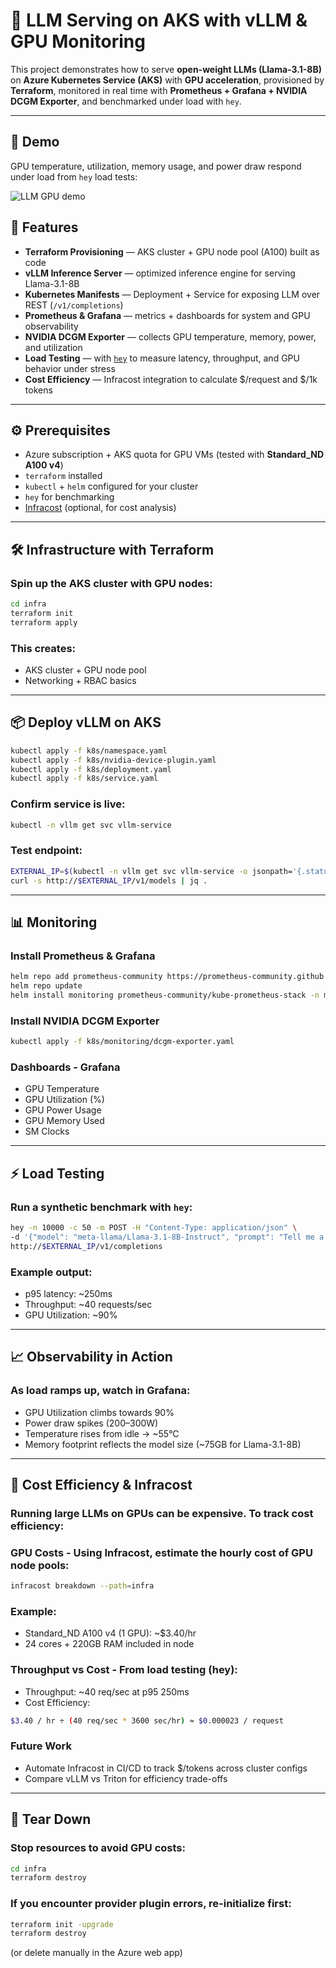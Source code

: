 # 🚀 LLM Serving on AKS with vLLM & GPU Monitoring

This project demonstrates how to serve **open-weight LLMs (Llama-3.1-8B)** on **Azure Kubernetes Service (AKS)** with **GPU acceleration**, provisioned by **Terraform**, monitored in real time with **Prometheus + Grafana + NVIDIA DCGM Exporter**, and benchmarked under load with `hey`.

---

## 🎥 Demo

GPU temperature, utilization, memory usage, and power draw respond under load from `hey` load tests:

![LLM GPU demo](docs/img/demo.gif)

## 🚀 Features

- **Terraform Provisioning** — AKS cluster + GPU node pool (A100) built as code
- **vLLM Inference Server** — optimized inference engine for serving Llama-3.1-8B
- **Kubernetes Manifests** — Deployment + Service for exposing LLM over REST (`/v1/completions`)
- **Prometheus & Grafana** — metrics + dashboards for system and GPU observability
- **NVIDIA DCGM Exporter** — collects GPU temperature, memory, power, and utilization
- **Load Testing** — with [`hey`](https://github.com/rakyll/hey) to measure latency, throughput, and GPU behavior under stress
- **Cost Efficiency** — Infracost integration to calculate \$/request and \$/1k tokens

---

## ⚙️ Prerequisites

- Azure subscription + AKS quota for GPU VMs (tested with **Standard_ND A100 v4**)
- `terraform` installed
- `kubectl` + `helm` configured for your cluster
- `hey` for benchmarking
- [Infracost](https://www.infracost.io/docs/) (optional, for cost analysis)

---

## 🛠️ Infrastructure with Terraform

### Spin up the AKS cluster with GPU nodes:

```bash
cd infra
terraform init
terraform apply
```

### This creates:

- AKS cluster + GPU node pool
- Networking + RBAC basics

---

## 📦 Deploy vLLM on AKS

```bash
kubectl apply -f k8s/namespace.yaml
kubectl apply -f k8s/nvidia-device-plugin.yaml
kubectl apply -f k8s/deployment.yaml
kubectl apply -f k8s/service.yaml
```

### Confirm service is live:

```bash
kubectl -n vllm get svc vllm-service
```

### Test endpoint:

```bash
EXTERNAL_IP=$(kubectl -n vllm get svc vllm-service -o jsonpath='{.status.loadBalancer.ingress[0].ip}')
curl -s http://$EXTERNAL_IP/v1/models | jq .
```

---

## 📊 Monitoring

### Install Prometheus & Grafana

```bash
helm repo add prometheus-community https://prometheus-community.github.io/helm-charts
helm repo update
helm install monitoring prometheus-community/kube-prometheus-stack -n monitoring --create-namespace
```

### Install NVIDIA DCGM Exporter

```bash
kubectl apply -f k8s/monitoring/dcgm-exporter.yaml
```

### Dashboards - Grafana

- GPU Temperature
- GPU Utilization (%)
- GPU Power Usage
- GPU Memory Used
- SM Clocks

---

## ⚡ Load Testing

### Run a synthetic benchmark with `hey`:

```bash
hey -n 10000 -c 50 -m POST -H "Content-Type: application/json" \
-d '{"model": "meta-llama/Llama-3.1-8B-Instruct", "prompt": "Tell me a story about a robot who goes to the olympics"}' \
http://$EXTERNAL_IP/v1/completions
```

### Example output:

- p95 latency: ~250ms
- Throughput: ~40 requests/sec
- GPU Utilization: ~90%

---

## 📈 Observability in Action

### As load ramps up, watch in Grafana:

- GPU Utilization climbs towards 90%
- Power draw spikes (200–300W)
- Temperature rises from idle → ~55°C
- Memory footprint reflects the model size (~75GB for Llama-3.1-8B)

---

## 💸 Cost Efficiency & Infracost

### Running large LLMs on GPUs can be expensive. To track cost efficiency:

### **GPU Costs** - Using Infracost, estimate the hourly cost of GPU node pools:

```bash
infracost breakdown --path=infra
```

### Example:

- Standard_ND A100 v4 (1 GPU): ~$3.40/hr
- 24 cores + 220GB RAM included in node

### **Throughput vs Cost** - From load testing (hey):

- Throughput: ~40 req/sec at p95 250ms
- Cost Efficiency:

```bash
$3.40 / hr ÷ (40 req/sec * 3600 sec/hr) ≈ $0.000023 / request
```

### **Future Work**

- Automate Infracost in CI/CD to track $/tokens across cluster configs
- Compare vLLM vs Triton for efficiency trade-offs

---

## 🧹 Tear Down

### Stop resources to avoid GPU costs:

```bash
cd infra
terraform destroy
```

### If you encounter provider plugin errors, re-initialize first:

```bash
terraform init -upgrade
terraform destroy
```

(or delete manually in the Azure web app)
